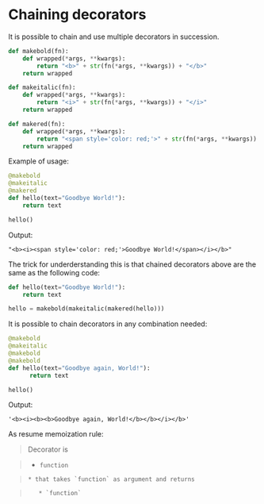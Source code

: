 # Chaining decorators

It is possible to chain and use multiple decorators in succession.


```python
def makebold(fn): 
    def wrapped(*args, **kwargs): 
        return "<b>" + str(fn(*args, **kwargs)) + "</b>" 
    return wrapped

def makeitalic(fn): 
    def wrapped(*args, **kwargs): 
        return "<i>" + str(fn(*args, **kwargs)) + "</i>" 
    return wrapped

def makered(fn): 
    def wrapped(*args, **kwargs): 
        return "<span style='color: red;'>" + str(fn(*args, **kwargs)) + "</span>"
    return wrapped

```

Example of usage:

```python
@makebold
@makeitalic
@makered
def hello(text="Goodbye World!"):
    return text

hello() 
```

Output:


    "<b><i><span style='color: red;'>Goodbye World!</span></i></b>"

The trick for underderstanding this is that chained decorators above are the same as the following code:

```python
def hello(text="Goodbye World!"):
    return text

hello = makebold(makeitalic(makered(hello)))
```

It is possible to chain decorators in any combination needed:

```python
@makebold
@makeitalic   
@makebold 
@makebold
def hello(text="Goodbye again, World!"):
      return text

hello() 
```

Output:


    '<b><i><b><b>Goodbye again, World!</b></b></i></b>'



As resume memoization rule:
    
> Decorator is 

> * `function`

>     * that takes `function` as argument and returns

>        * `function`

